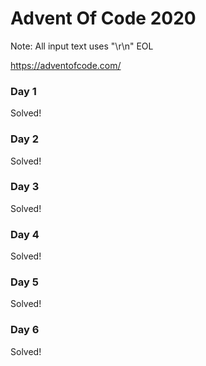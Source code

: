 # Advent Of Code 2020

Note: All input text uses "\r\n" EOL

https://adventofcode.com/

### Day 1
Solved! 

### Day 2
Solved!

### Day 3
Solved!

### Day 4
Solved!

### Day 5
Solved!

### Day 6
Solved!
